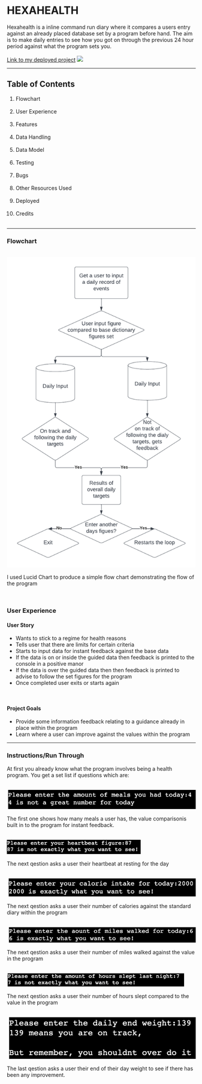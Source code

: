 # HEXAHEALTH
Hexahealth is a inline command run diary where it compares a users entry against an already placed database set by a program before hand. The aim is to make daily entries to see how you got on through the previous 24 hour period against what the program sets you.<br><br>
<a href="https://hexahealth.herokuapp.com/">Link to my deployed project</a>
<img src="#">
<br>
<hr>
<h2>Table of Contents</h2>
  <ol>
  <li>Flowchart</li>
  <br>
  <li>User Experience</li>
  <br>
  <li>Features</li>
  <br>
   <li>Data Handling</li>
  <br>
  <li>Data Model</li>
  <br>
  <li>Testing</li>
  <br>
  <li>Bugs</li>
  <br>
   <li>Other Resources Used</li>
  <br>
  <li>Deployed</li>
  <br>
  <li>Credits</li>
  <br>
  </ol>
  <hr>
  <h3>Flowchart</h3>
  <br>
  <img src="images/flow-chart.png" alt="a picture of a flow chart">
  <p>I used Lucid Chart to produce a simple flow chart demonstrating the flow of the program</p>
  <br>
  
  <h3>User Experience</h3>
  <h4> User Story</h4>
    <ul>
      <li>Wants to stick to a regime for health reasons</li>
      <li>Tells user that there are limits for certain criteria</li>
      <li>Starts to input data for instant feedback against the base data</li>
      <li>If the data is on or inside the guided data then feedback is printed to the console in a positive manor</li>
      <li>If the data is over the guided data then then feedback is printed to advise to follow the set figures for the program</li>
      <li>Once completed user exits or starts again</li>
  </ul>
  <br>
  <h4>Project Goals</h4>
  <ul>
    <li>Provide some information feedback relating to a guidance already in place within the program</li>
    <li>Learn where a user can improve against the values within the program</li>
  </ul>
 <hr>
  
  <h3>Instructions/Run Through</h3>
    <p>At first you already know what the program involves being a health program. You get a set list if questions which are:</p><br>
  <img src="images/number-meals.png"><br>
  <p>The first one shows how many meals a user has, the value comparisonis built in to the program for instant feedback.</p>
  <br>
  <img src="images/heartbeat.png"><br>
  <p>The next qestion asks a user their heartbeat at resting for the day</p>
  <br>
  <img src="images/number-calories.png"><br>
  <p>The next qestion asks a user their number of calories against the standard diary within the program</p>
  <br>
  <img src="images/number-miles.png"><br>
  <p>The next qestion asks a user their number of miles walked against the value in the program</p>
  <br>
  <img src="images/hours-slept.png"><br>
  <p>The next qestion asks a user their number of hours slept compared to the value in the program</p>
  <br>
  <img src="images/daily-weight.png"><br>
  <p>The last qestion asks a user their end of their day weight to see if there has been any improvement.</p>
  <br>
  
  
    
      
  
  
